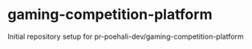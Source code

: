 # gaming-competition-platform

Initial repository setup for pr-poehali-dev/gaming-competition-platform